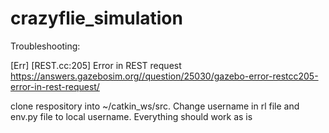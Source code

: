 # crazyflie_simulation

Troubleshooting:

[Err] [REST.cc:205] Error in REST request
https://answers.gazebosim.org//question/25030/gazebo-error-restcc205-error-in-rest-request/


clone respository into ~/catkin_ws/src. Change username in rl file and env.py file to local username. Everything should work as is

